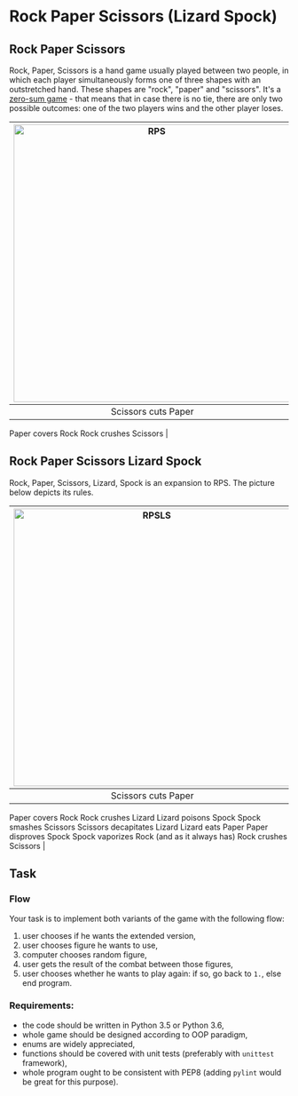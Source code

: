 # Rock Paper Scissors (Lizard Spock)

## Rock Paper Scissors

Rock, Paper, Scissors is a hand game usually played between two people, in which each player simultaneously forms one of three shapes with an outstretched hand. These shapes are "rock", "paper" and "scissors". It's a [zero-sum game](https://en.wikipedia.org/wiki/Zero-sum_game) - that means that in case there is no tie, there are only two possible outcomes: one of the two players wins and the other player loses.



| <img src="https://upload.wikimedia.org/wikipedia/commons/thumb/6/67/Rock-paper-scissors.svg/460px-Rock-paper-scissors.svg.png" alt="RPS" style="width: 500px;"/> |
|:--:|
| Scissors cuts Paper
Paper covers Rock
Rock crushes Scissors |

## Rock Paper Scissors Lizard Spock

Rock, Paper, Scissors, Lizard, Spock is an expansion to RPS. The picture below depicts its rules.

| <img src="https://data2.cupsell.pl/upload/generator/10029/640x420/35503_print-trimmed-1.png" alt="RPSLS" style="width: 500px;"/> |
|:--:| 
| Scissors cuts Paper
Paper covers Rock
Rock crushes Lizard
Lizard poisons Spock
Spock smashes Scissors
Scissors decapitates Lizard
Lizard eats Paper
Paper disproves Spock
Spock vaporizes Rock
(and as it always has) Rock crushes Scissors |


## Task

### Flow
Your task is to implement both variants of the game with the following flow:
1. user chooses if he wants the extended version,
2. user chooses figure he wants to use,
3. computer chooses random figure,
4. user gets the result of the combat between those figures,
5. user chooses whether he wants to play again: if so, go back to `1.`, else end program.

### Requirements:
- the code should be written in Python 3.5 or Python 3.6,
- whole game should be designed according to OOP paradigm,
- enums are widely appreciated,
- functions should be covered with unit tests (preferably with `unittest` framework),
- whole program ought to be consistent with PEP8 (adding `pylint` would be great for this purpose).